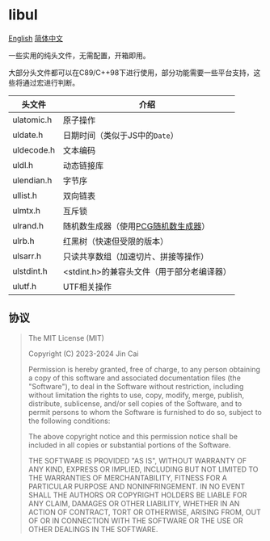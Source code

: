 # libul

[English](README.md)	[简体中文](README_zh_CN.md)

一些实用的纯头文件，无需配置，开箱即用。

大部分头文件都可以在C89/C++98下进行使用，部分功能需要一些平台支持，这些将通过宏进行判断。

| 头文件     | 介绍                                                         |
| ---------- | ------------------------------------------------------------ |
| ulatomic.h | 原子操作                                                     |
| uldate.h   | 日期时间（类似于JS中的`Date`）                               |
| uldecode.h | 文本编码                                                     |
| uldl.h     | 动态链接库                                                   |
| ulendian.h | 字节序                                                       |
| ullist.h   | 双向链表                                                     |
| ulmtx.h    | 互斥锁                                                       |
| ulrand.h   | 随机数生成器（使用[PCG随机数生成器](https://www.pcg-random.org/)） |
| ulrb.h     | 红黑树（快速但受限的版本）                                   |
| ulsarr.h   | 只读共享数组（加速切片、拼接等操作）                         |
| ulstdint.h | <stdint.h>的兼容头文件（用于部分老编译器）                   |
| ulutf.h    | UTF相关操作                                                  |

## 协议

> The MIT License (MIT)
> 
> Copyright (C) 2023-2024 Jin Cai
> 
> Permission is hereby granted, free of charge, to any person obtaining a copy
> of this software and associated documentation files (the "Software"), to deal
> in the Software without restriction, including without limitation the rights
> to use, copy, modify, merge, publish, distribute, sublicense, and/or sell
> copies of the Software, and to permit persons to whom the Software is
> furnished to do so, subject to the following conditions:
> 
> The above copyright notice and this permission notice shall be included in all
> copies or substantial portions of the Software.
> 
> THE SOFTWARE IS PROVIDED "AS IS", WITHOUT WARRANTY OF ANY KIND, EXPRESS OR
> IMPLIED, INCLUDING BUT NOT LIMITED TO THE WARRANTIES OF MERCHANTABILITY,
> FITNESS FOR A PARTICULAR PURPOSE AND NONINFRINGEMENT. IN NO EVENT SHALL THE
> AUTHORS OR COPYRIGHT HOLDERS BE LIABLE FOR ANY CLAIM, DAMAGES OR OTHER
> LIABILITY, WHETHER IN AN ACTION OF CONTRACT, TORT OR OTHERWISE, ARISING FROM,
> OUT OF OR IN CONNECTION WITH THE SOFTWARE OR THE USE OR OTHER DEALINGS IN THE
> SOFTWARE.

